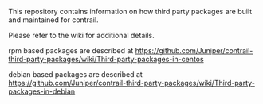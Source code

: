 
This repository contains information on how third party packages are built and maintained for contrail.

Please refer to the wiki for additional details.

rpm based packages are described at
https://github.com/Juniper/contrail-third-party-packages/wiki/Third-party-packages-in-centos

debian based packages are described at
https://github.com/Juniper/contrail-third-party-packages/wiki/Third-party-packages-in-debian
